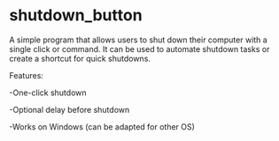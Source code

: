 # shutdown_button
A simple program that allows users to shut down their computer with a single click or command.
It can be used to automate shutdown tasks or create a shortcut for quick shutdowns.

Features:

-One-click shutdown

-Optional delay before shutdown

-Works on Windows (can be adapted for other OS)
